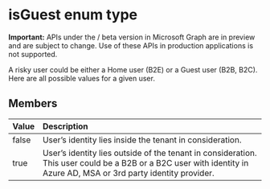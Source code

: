 # isGuest enum type

 **Important:** APIs under the / beta version in Microsoft Graph are in preview and are subject to change. Use of these APIs in production applications is not supported.

A risky user could be either a Home user (B2E) or a Guest user (B2B, B2C). Here are all possible values for a given user.

## Members

|Value|Description|
|:---|:---|
|false|User’s identity lies inside the tenant in consideration.|
|true|User’s identity lies outside of the tenant in consideration. This user could be a B2B or a B2C user with identity in Azure AD, MSA or 3rd party identity provider.|